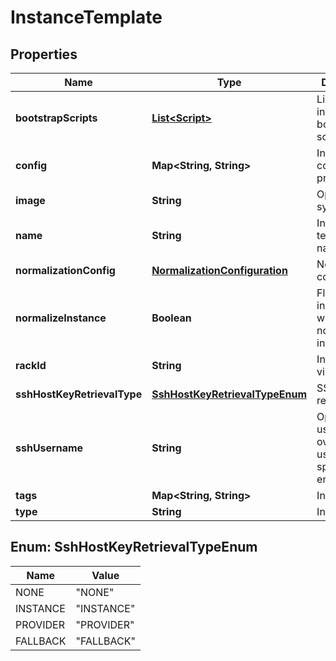 
# InstanceTemplate

## Properties
Name | Type | Description | Notes
------------ | ------------- | ------------- | -------------
**bootstrapScripts** | [**List&lt;Script&gt;**](Script.md) | List of instance bootstrap scripts |  [optional]
**config** | **Map&lt;String, String&gt;** | Instance configuration properties |  [optional]
**image** | **String** | Operating system image | 
**name** | **String** | Instance template name | 
**normalizationConfig** | [**NormalizationConfiguration**](NormalizationConfiguration.md) | Normalization configuration |  [optional]
**normalizeInstance** | **Boolean** | Flag indicating whether to normalize the instance |  [optional]
**rackId** | **String** | Instance virtual rack ID |  [optional]
**sshHostKeyRetrievalType** | [**SshHostKeyRetrievalTypeEnum**](#SshHostKeyRetrievalTypeEnum) | SSH host key retrieval type |  [optional]
**sshUsername** | **String** | Optional SSH username to override username specified in environment |  [optional]
**tags** | **Map&lt;String, String&gt;** | Instance tags |  [optional]
**type** | **String** | Instance type | 


<a name="SshHostKeyRetrievalTypeEnum"></a>
## Enum: SshHostKeyRetrievalTypeEnum
Name | Value
---- | -----
NONE | &quot;NONE&quot;
INSTANCE | &quot;INSTANCE&quot;
PROVIDER | &quot;PROVIDER&quot;
FALLBACK | &quot;FALLBACK&quot;



